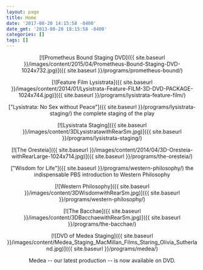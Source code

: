 ```yaml
---
layout: page
title: Home
date: '2017-08-20 14:15:58 -0400'
date_gmt: '2013-08-20 18:15:58 -0400'
categories: []
tags: []
---
```

<div style="text-align: center;" markdown="1">

[![Prometheus Bound Staging DVD]({{ site.baseurl }}/images/content/2015/04/Prometheus-Bound-Staging-DVD-1024x732.jpg)]({{ site.baseurl }}/programs/prometheus-bound/)

[![Feature Film Lysistrata]({{ site.baseurl }}/images/content/2014/01/Lysistrata-Feature-FILM-3D-DVD-PACKAGE-1024x744.jpg)]({{ site.baseurl }}/programs/lysistrata-feature-film/)

["Lysistrata: No Sex without Peace"]({{ site.baseurl }}/programs/lysistrata-staging/) the complete staging of the play

[![Lysistrata Staging]({{ site.baseurl }}/images/content/3DLysistratawithRearSm.jpg)]({{ site.baseurl }}/programs/lysistrata-staging/)

[![The Oresteia]({{ site.baseurl }}/images/content/2014/04/3D-Oresteia-withRearLarge-1024x714.jpg)]({{ site.baseurl }}/programs/the-oresteia/)

["Wisdom for Life"]({{ site.baseurl }}/programs/western-philosophy/) the indispensable PBS introduction to Western Philosophy

[![Western Philosophy]({{ site.baseurl }}/images/content/3DWisdomwithRearSm.jpg)]({{ site.baseurl }}/programs/western-philosophy/)

[![The Bacchae]({{ site.baseurl }}/images/content/3DBacchaewithRearSm.jpg)]({{ site.baseurl }}/programs/the-bacchae/)

[![DVD of Medea Staging]({{ site.baseurl }}/images/content/Medea_Staging_MacMillan_Films_Staring_Olivia_Sutherland.jpg)]({{ site.baseurl }}/programs/medea/)

Medea -- our latest production -- is now available on DVD.

</div>